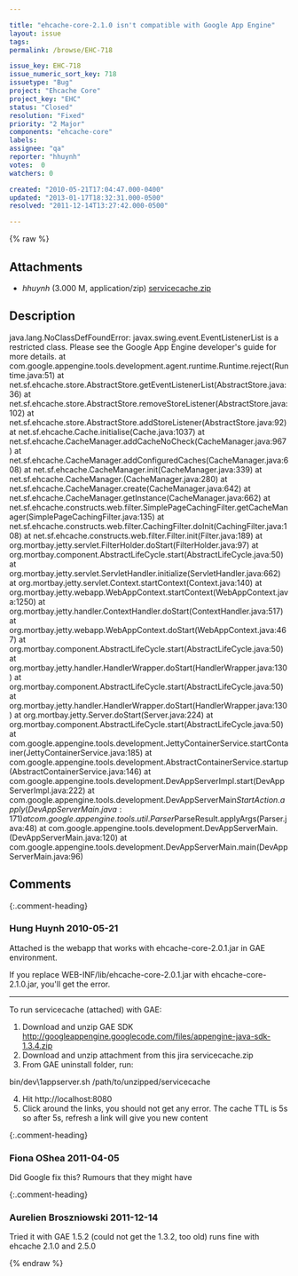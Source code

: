 ```yaml
---

title: "ehcache-core-2.1.0 isn't compatible with Google App Engine"
layout: issue
tags: 
permalink: /browse/EHC-718

issue_key: EHC-718
issue_numeric_sort_key: 718
issuetype: "Bug"
project: "Ehcache Core"
project_key: "EHC"
status: "Closed"
resolution: "Fixed"
priority: "2 Major"
components: "ehcache-core"
labels: 
assignee: "qa"
reporter: "hhuynh"
votes:  0
watchers: 0

created: "2010-05-21T17:04:47.000-0400"
updated: "2013-01-17T18:32:31.000-0500"
resolved: "2011-12-14T13:27:42.000-0500"

---
```




{% raw %}


## Attachments
  
* <em>hhuynh</em> (3.000 M, application/zip) [servicecache.zip](/attachments/EHC/EHC-718/servicecache.zip)
  



## Description

<div markdown="1" class="description">

java.lang.NoClassDefFoundError: javax.swing.event.EventListenerList is a restricted class. Please see the Google  App Engine developer's guide for more details.
        at com.google.appengine.tools.development.agent.runtime.Runtime.reject(Runtime.java:51)
        at net.sf.ehcache.store.AbstractStore.getEventListenerList(AbstractStore.java:36)
        at net.sf.ehcache.store.AbstractStore.removeStoreListener(AbstractStore.java:102)
        at net.sf.ehcache.store.AbstractStore.addStoreListener(AbstractStore.java:92)
        at net.sf.ehcache.Cache.initialise(Cache.java:1037)
        at net.sf.ehcache.CacheManager.addCacheNoCheck(CacheManager.java:967)
        at net.sf.ehcache.CacheManager.addConfiguredCaches(CacheManager.java:608)
        at net.sf.ehcache.CacheManager.init(CacheManager.java:339)
        at net.sf.ehcache.CacheManager.<init>(CacheManager.java:280)
        at net.sf.ehcache.CacheManager.create(CacheManager.java:642)
        at net.sf.ehcache.CacheManager.getInstance(CacheManager.java:662)
        at net.sf.ehcache.constructs.web.filter.SimplePageCachingFilter.getCacheManager(SimplePageCachingFilter.java:135)
        at net.sf.ehcache.constructs.web.filter.CachingFilter.doInit(CachingFilter.java:108)
        at net.sf.ehcache.constructs.web.filter.Filter.init(Filter.java:189)
        at org.mortbay.jetty.servlet.FilterHolder.doStart(FilterHolder.java:97)
        at org.mortbay.component.AbstractLifeCycle.start(AbstractLifeCycle.java:50)
        at org.mortbay.jetty.servlet.ServletHandler.initialize(ServletHandler.java:662)
        at org.mortbay.jetty.servlet.Context.startContext(Context.java:140)
        at org.mortbay.jetty.webapp.WebAppContext.startContext(WebAppContext.java:1250)
        at org.mortbay.jetty.handler.ContextHandler.doStart(ContextHandler.java:517)
        at org.mortbay.jetty.webapp.WebAppContext.doStart(WebAppContext.java:467)
        at org.mortbay.component.AbstractLifeCycle.start(AbstractLifeCycle.java:50)
        at org.mortbay.jetty.handler.HandlerWrapper.doStart(HandlerWrapper.java:130)
        at org.mortbay.component.AbstractLifeCycle.start(AbstractLifeCycle.java:50)
        at org.mortbay.jetty.handler.HandlerWrapper.doStart(HandlerWrapper.java:130)
        at org.mortbay.jetty.Server.doStart(Server.java:224)
        at org.mortbay.component.AbstractLifeCycle.start(AbstractLifeCycle.java:50)
        at com.google.appengine.tools.development.JettyContainerService.startContainer(JettyContainerService.java:185)
        at com.google.appengine.tools.development.AbstractContainerService.startup(AbstractContainerService.java:146)
        at com.google.appengine.tools.development.DevAppServerImpl.start(DevAppServerImpl.java:222)
        at com.google.appengine.tools.development.DevAppServerMain$StartAction.apply(DevAppServerMain.java:171)
        at com.google.appengine.tools.util.Parser$ParseResult.applyArgs(Parser.java:48)
        at com.google.appengine.tools.development.DevAppServerMain.<init>(DevAppServerMain.java:120)
        at com.google.appengine.tools.development.DevAppServerMain.main(DevAppServerMain.java:96)

</div>

## Comments


{:.comment-heading}
### **Hung Huynh** <span class="date">2010-05-21</span>

<div markdown="1" class="comment">

Attached is the webapp that works with ehcache-core-2.0.1.jar in GAE environment.

If you replace WEB-INF/lib/ehcache-core-2.0.1.jar with ehcache-core-2.1.0.jar, you'll get the error.

-----------
To run servicecache (attached) with GAE:

1. Download and unzip GAE SDK http://googleappengine.googlecode.com/files/appengine-java-sdk-1.3.4.zip
2. Download and unzip attachment from this jira servicecache.zip
3. From GAE uninstall folder, run:

bin/dev\1appserver.sh /path/to/unzipped/servicecache

4. Hit http://localhost:8080
5. Click around the links, you should not get any error. The cache TTL is 5s so after 5s, refresh a link will give you new content

</div>


{:.comment-heading}
### **Fiona OShea** <span class="date">2011-04-05</span>

<div markdown="1" class="comment">

Did Google fix this? Rumours that they might have

</div>


{:.comment-heading}
### **Aurelien Broszniowski** <span class="date">2011-12-14</span>

<div markdown="1" class="comment">

Tried it with GAE 1.5.2 (could not get the 1.3.2, too old)
runs fine with ehcache 2.1.0 and 2.5.0

</div>



{% endraw %}
